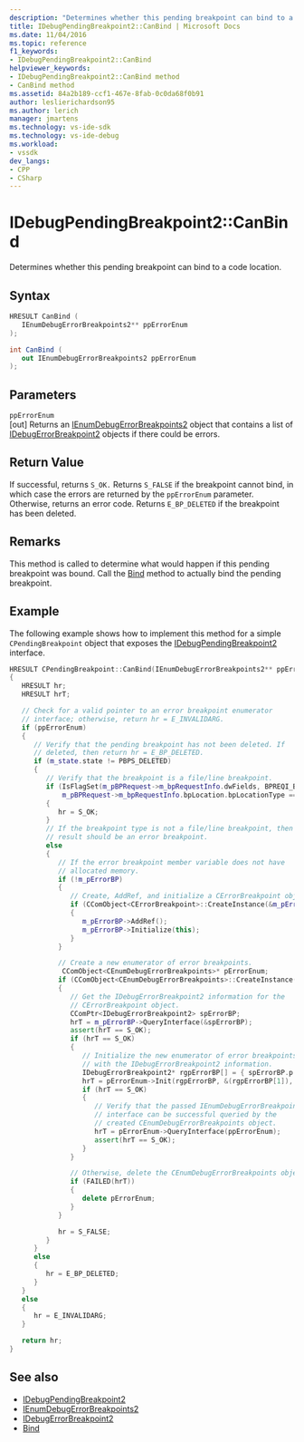 ```yaml
---
description: "Determines whether this pending breakpoint can bind to a code location."
title: IDebugPendingBreakpoint2::CanBind | Microsoft Docs
ms.date: 11/04/2016
ms.topic: reference
f1_keywords:
- IDebugPendingBreakpoint2::CanBind
helpviewer_keywords:
- IDebugPendingBreakpoint2::CanBind method
- CanBind method
ms.assetid: 84a2b189-ccf1-467e-8fab-0c0da68f0b91
author: leslierichardson95
ms.author: lerich
manager: jmartens
ms.technology: vs-ide-sdk
ms.technology: vs-ide-debug
ms.workload:
- vssdk
dev_langs:
- CPP
- CSharp
---
```

# IDebugPendingBreakpoint2::CanBind
Determines whether this pending breakpoint can bind to a code location.

## Syntax

```cpp
HRESULT CanBind ( 
   IEnumDebugErrorBreakpoints2** ppErrorEnum
);
```

```csharp
int CanBind ( 
   out IEnumDebugErrorBreakpoints2 ppErrorEnum
);
```

## Parameters
`ppErrorEnum`\
[out] Returns an [IEnumDebugErrorBreakpoints2](../../../extensibility/debugger/reference/ienumdebugerrorbreakpoints2.md) object that contains a list of [IDebugErrorBreakpoint2](../../../extensibility/debugger/reference/idebugerrorbreakpoint2.md) objects if there could be errors.

## Return Value
 If successful, returns `S_OK.` Returns `S_FALSE` if the breakpoint cannot bind, in which case the errors are returned by the `ppErrorEnum` parameter. Otherwise, returns an error code. Returns `E_BP_DELETED` if the breakpoint has been deleted.

## Remarks
 This method is called to determine what would happen if this pending breakpoint was bound. Call the [Bind](../../../extensibility/debugger/reference/idebugpendingbreakpoint2-bind.md) method to actually bind the pending breakpoint.

## Example
 The following example shows how to implement this method for a simple `CPendingBreakpoint` object that exposes the [IDebugPendingBreakpoint2](../../../extensibility/debugger/reference/idebugpendingbreakpoint2.md) interface.

```cpp
HRESULT CPendingBreakpoint::CanBind(IEnumDebugErrorBreakpoints2** ppErrorEnum)
{
   HRESULT hr;
   HRESULT hrT;

   // Check for a valid pointer to an error breakpoint enumerator
   // interface; otherwise, return hr = E_INVALIDARG.
   if (ppErrorEnum)
   {
      // Verify that the pending breakpoint has not been deleted. If
      // deleted, then return hr = E_BP_DELETED.
      if (m_state.state != PBPS_DELETED)
      {
         // Verify that the breakpoint is a file/line breakpoint.
         if (IsFlagSet(m_pBPRequest->m_bpRequestInfo.dwFields, BPREQI_BPLOCATION) &&
             m_pBPRequest->m_bpRequestInfo.bpLocation.bpLocationType == BPLT_CODE_FILE_LINE)
         {
            hr = S_OK;
         }
         // If the breakpoint type is not a file/line breakpoint, then the
         // result should be an error breakpoint.
         else
         {
            // If the error breakpoint member variable does not have
            // allocated memory.
            if (!m_pErrorBP)
            {
               // Create, AddRef, and initialize a CErrorBreakpoint object.
               if (CComObject<CErrorBreakpoint>::CreateInstance(&m_pErrorBP) == S_OK)
               {
                  m_pErrorBP->AddRef();
                  m_pErrorBP->Initialize(this);
               }
            }

            // Create a new enumerator of error breakpoints.
             CComObject<CEnumDebugErrorBreakpoints>* pErrorEnum;
            if (CComObject<CEnumDebugErrorBreakpoints>::CreateInstance(&pErrorEnum) == S_OK)
            {
               // Get the IDebugErrorBreakpoint2 information for the
               // CErrorBreakpoint object.
               CComPtr<IDebugErrorBreakpoint2> spErrorBP;
               hrT = m_pErrorBP->QueryInterface(&spErrorBP);
               assert(hrT == S_OK);
               if (hrT == S_OK)
               {
                  // Initialize the new enumerator of error breakpoints
                  // with the IDebugErrorBreakpoint2 information.
                  IDebugErrorBreakpoint2* rgpErrorBP[] = { spErrorBP.p };
                  hrT = pErrorEnum->Init(rgpErrorBP, &(rgpErrorBP[1]), NULL, AtlFlagCopy);
                  if (hrT == S_OK)
                  {
                     // Verify that the passed IEnumDebugErrorBreakpoints2
                     // interface can be successful queried by the
                     // created CEnumDebugErrorBreakpoints object.
                     hrT = pErrorEnum->QueryInterface(ppErrorEnum);
                     assert(hrT == S_OK);
                  }
               }

               // Otherwise, delete the CEnumDebugErrorBreakpoints object.
               if (FAILED(hrT))
               {
                  delete pErrorEnum;
               }
            }

            hr = S_FALSE;
         }
      }
      else
      {
         hr = E_BP_DELETED;
      }
   }
   else
   {
      hr = E_INVALIDARG;
   }

   return hr;
}
```

## See also
- [IDebugPendingBreakpoint2](../../../extensibility/debugger/reference/idebugpendingbreakpoint2.md)
- [IEnumDebugErrorBreakpoints2](../../../extensibility/debugger/reference/ienumdebugerrorbreakpoints2.md)
- [IDebugErrorBreakpoint2](../../../extensibility/debugger/reference/idebugerrorbreakpoint2.md)
- [Bind](../../../extensibility/debugger/reference/idebugpendingbreakpoint2-bind.md)
